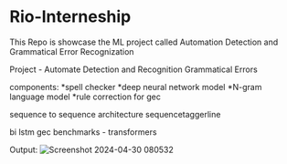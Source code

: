 # Rio-Interneship
This Repo is showcase the ML project called Automation Detection and Grammatical Error  Recognization

Project - Automate Detection and Recognition Grammatical Errors 

components: 
*spell checker 
*deep neural network model
*N-gram language model
*rule correction for gec 

sequence to sequence architecture
sequencetaggerline 

bi lstm 
gec benchmarks - transformers

Output:
![Screenshot 2024-04-30 080532](https://github.com/Zenitusu/Rio-Interneship/assets/117066441/2fdaf8a4-7742-4447-9c0a-406cd6fbbdfb)

